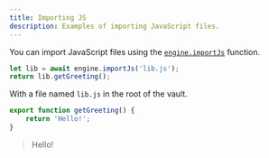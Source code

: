 ```yaml
---
title: Importing JS
description: Examples of importing JavaScript files.
---
```


You can import JavaScript files using the [`engine.importJs`](/obsidian-js-engine-plugin-docs/api/api/api/classes/api/#importjs) function.

```js
let lib = await engine.importJs('lib.js');
return lib.getGreeting();
```

With a file named `lib.js` in the root of the vault.

```js
export function getGreeting() {
	return 'Hello!';
}
```

> Hello!